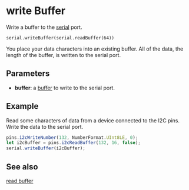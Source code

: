 # write Buffer

Write a buffer to the [serial](/device/serial) port.

```sig
serial.writeBuffer(serial.readBuffer(64))
```

You place your data characters into an existing buffer. All of the data, the length of the buffer, is written to the serial port.

## Parameters

* **buffer**: a [buffer](/types/buffer) to write to the serial port.

## Example

Read some characters of data from a device connected to the I2C pins. Write the data to the serial port.

```typescript
pins.i2cWriteNumber(132, NumberFormat.UInt8LE, 0);
let i2cBuffer = pins.i2cReadBuffer(132, 16, false);
serial.writeBuffer(i2cBuffer);
```

## See also

[read buffer](/reference/serial/read-buffer)